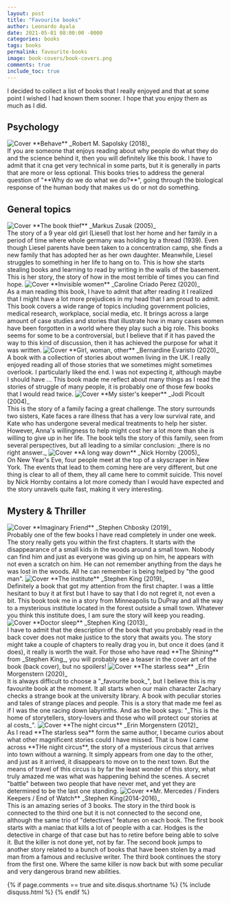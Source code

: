 ```yaml
---
layout: post
title: "Favourite books"
author: Leonardo Ayala
date: 2021-05-01 08:00:00 -0000
categories: books
tags: books
permalink: favourite-books
image: book-covers/book-covers.png
comments: true
include_toc: true
---
```


<p class="first-p">
  <span class="first-word">I decided</span> to collect a list of books that I really enjoyed and that at some point I wished
I had known them sooner. I hope that you enjoy them as much as I did.
</p>

## Psychology

<span class="book-cover">
<img alt="Cover" src="{{ site.baseurl }}/assets/img/book-covers/behave.jpeg">
</span>
<span class="book-description">
**Behave** _Robert M. Sapolsky (2018)_
<br>
If you are someone that enjoys reading about why people do what they do and the science behind it, then you will definitely
like this book. I have to admit that it cna get very technical in some parts, but it is generally in parts that are more 
or less optional. This books tries to address the general question of "**Why do we do what we do?**", going through the
biological response of the human body that makes us do or not do something.
</span>

## General topics
<span class="book-cover">
<img alt="Cover" src="{{ site.baseurl }}/assets/img/book-covers/the-book-thief.jpeg">
</span>
<span class="book-description">
**The book thief** _Markus Zusak (2005)_
<br>
The story of a 9 year old girl (Liesel) that lost her home and her family in a period of time where whole germany was holding by
a thread (1939). Even though Liesel parents have been taken to a concentration camp, she finds a new family that has 
adopted her as her own daughter. Meanwhile, Liesel struggles to something in her life to hang on to. This is how she 
starts stealing books and learning to read by writing in the walls of the basement. This is her story, the story of how
in the most terrible of times you can find hope.
</span>

<span class="book-cover">
<img alt="Cover" src="{{ site.baseurl }}/assets/img/book-covers/invisible-women.jpeg">
</span>
<span class="book-description">
**Invisible women** _Caroline Criado Perez (2020)_
<br>
As a man reading this book, I have to admit that after reading it I realized that I might have a lot more prejudices in my head that I am proud to admit. This 
book covers a wide range of topics including government policies, medical research, workplace, social media, etc. It brings
across a large amount of case studies and stories that illustrate how in many cases women have been forgotten in a world
where they play such a big role. This books seems for some to be a controversial,
but I believe that if it has paved the way to this kind of discussion, then it has achieved the purpose for what it was written.
</span>

<span class="book-cover">
<img alt="Cover" src="{{ site.baseurl }}/assets/img/book-covers/gir-woman-other.jpeg">
</span>
<span class="book-description">
**Girl, woman, other** _Bernardine Evaristo (2020)_
<br>
A book with a collection of stories about women living in the UK. I really enjoyed reading all of those  stories that we
sometimes might sometimes overlook. I particularly liked the end. I was not expecting it, although maybe I should have ...
This book made me reflect about many things as I read the stories of struggle of many people, it is probably one of those 
few books that I would read twice.
</span>

<span class="book-cover">
<img alt="Cover" src="{{ site.baseurl }}/assets/img/book-covers/my-sister-s-keeper.jpg">
</span>
<span class="book-description">
**My sister's keeper** _Jodi Picoult (2004)_
<br>
This is the story of a family facing a great challenge. The story surrounds two sisters, Kate faces a rare illness that 
has a very low survival rate, and Kate who has undergone several medical treatments to help her sister. 
However, Anna's willingness to help might cost her a lot more than she is willing to give up in her life. The book tells 
the story of this family, seen from several perspectives, but all leading to a similar conclusion: _there is no right answer._
</span>

<span class="book-cover">
<img alt="Cover" src="{{ site.baseurl }}/assets/img/book-covers/a-long-way-down.jpg">
</span>
<span class="book-description">
**A long way down** _Nick Hornby (2005)_
<br>
On New Year's Eve, four people meet at the top of a skyscraper in New York. The events that lead to them coming here are 
very different, but one thing is clear to all of them, they all came here to commit suicide. This novel by Nick Hornby 
contains a lot more comedy than I would have expected and the story unravels quite fast, making it very interesting.
</span>

## Mystery & Thriller

<span class="book-cover">
<img alt="Cover" src="{{ site.baseurl }}/assets/img/book-covers/imaginary-friend.jpeg">
</span>
<span class="book-description">
**Imaginary Friend** _Stephen Chbosky (2019)_
<br>
Probably one of the few books I have read completely in under one week. The story really gets you within the first chapters. 
It starts with the disappearance of a small kids in the woods around a small town. Nobody can find him and just as everyone 
was giving up on him, he appears with not even a scratch on him. He can not remember anything from the days he was lost in the woods.
All he can remember is being helped by "the good man". 
</span>

<span class="book-cover">
<img alt="Cover" src="{{ site.baseurl }}/assets/img/book-covers/the-institute.jpeg">
</span>
<span class="book-description">
**The institute** _Stephen King (2019)_
<br>
Definitely a book that got my attention from the first chapter. I was a little hesitant to buy it at first but I have 
to say that I do not regret it, not even a bit. This book took me in a story from Minneapolis tu DuPray and all the way
to a mysterious institute located in the forest outside a small town. Whatever you think this institute does, I am sure 
the story will keep you reading. 
</span>


<span class="book-cover">
<img alt="Cover" src="{{ site.baseurl }}/assets/img/book-covers/doctor-sleep.jpeg">
</span>
<span class="book-description">
**Doctor sleep** _Stephen King (2013)_
<br>
I have to admit that the description of the book that you probably read in the back cover does not make justice to the 
story that awaits you. The story might take a couple of chapters to really drag you in, but once it does (and it does),
it really is worth the wait. For those who have read **The Shining** from _Stephen King_, you will probably see a teaser 
in the cover art of the book (back cover), but no spoilers! 
</span>

<span class="book-cover">
<img alt="Cover" src="{{ site.baseurl }}/assets/img/book-covers/the-starless-sea.jpeg">
</span>
<span class="book-description">
**The starless sea** _Erin Morgenstern (2020)_
<br>
It is always difficult to choose a "_favourite book_", but I believe this is my favourite book at the moment. It all 
starts when our main character Zachary checks a strange book at the university library. A book with peculiar stories and tales
of strange places and people. This is a story that made me feel as if I was the one racing down labyrinths. And as the 
book says: "_This is the home of storytellers, story-lovers and those who will protect our stories at al costs_".
</span>


<span class="book-cover">
<img alt="Cover" src="{{ site.baseurl }}/assets/img/book-covers/the-night-circus.jpeg">
</span>
<span class="book-description">
**The night circus** _Erin Morgenstern (2012)_
<br>
As I read **The starless sea** form the same author, I became curios about what other magnificent stories could I have 
missed. That is how I came across **THe night circus**, the story of a mysterious circus that arrives into town without 
a warning. It simply appears from one day to the other, and just as it arrived, it disappears to move on to the next town.
But the means of travel of this circus is by far the least wonder of this story, what truly amazed me was what was 
happening behind the scenes. A secret "battle" between two people that have never met, and yet they are determined to be
the last one standing.
</span>

<span class="book-cover">
<img alt="Cover" src="{{ site.baseurl }}/assets/img/book-covers/hodges.jpeg">
</span>
<span class="book-description">
**Mr. Mercedes / Finders Keepers / End of Watch** _Stephen King(2014-2016)_
<br>
This is an amazing series of 3 books. The story in the third book is connected to the third one but it is not connected 
to the second one, although the same trio of "detectives" features on each book. The first book starts with a maniac that
kills a lot of people with a car. Hodges is the detective in charge of that case but has to retire before being able to solve it. 
But the killer is not done yet, not by far. The second book jumps to another story related to a bunch of books that have been stolen 
by a mad man from a famous and reclusive writer. The third book continues the story from the first one. Where the same killer is
now back but with some peculiar and very dangerous brand new abilities. 
</span>

{% if page.comments == true and site.disqus.shortname %}
    {% include disquss.html %}
{% endif %}